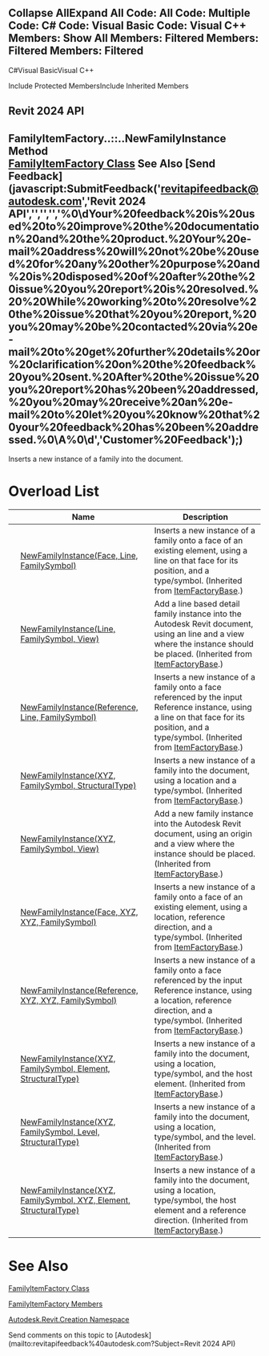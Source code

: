 ﻿

Collapse AllExpand All Code: All Code: Multiple Code: C# Code: Visual Basic Code: Visual C++  Members: Show All Members: Filtered Members: Filtered Members: Filtered   
---  
  
C#Visual BasicVisual C++

Include Protected MembersInclude Inherited Members

Revit 2024 API  
---  
FamilyItemFactory..::..NewFamilyInstance Method   
[FamilyItemFactory Class](a7622967-1381-c17f-ed04-1ebe40da0440.md) See Also [Send Feedback](javascript:SubmitFeedback\('revitapifeedback@autodesk.com','Revit 2024 API','','','','%0\\dYour%20feedback%20is%20used%20to%20improve%20the%20documentation%20and%20the%20product.%20Your%20e-mail%20address%20will%20not%20be%20used%20for%20any%20other%20purpose%20and%20is%20disposed%20of%20after%20the%20issue%20you%20report%20is%20resolved.%20%20While%20working%20to%20resolve%20the%20issue%20that%20you%20report,%20you%20may%20be%20contacted%20via%20e-mail%20to%20get%20further%20details%20or%20clarification%20on%20the%20feedback%20you%20sent.%20After%20the%20issue%20you%20report%20has%20been%20addressed,%20you%20may%20receive%20an%20e-mail%20to%20let%20you%20know%20that%20your%20feedback%20has%20been%20addressed.%0\\A%0\\d','Customer%20Feedback'\);)  
---  
  
Inserts a new instance of a family into the document.

# Overload List

|  | Name | Description |
| --- | --- | --- |
|  | [NewFamilyInstance(Face, Line, FamilySymbol)](993bb1aa-d039-d50b-7485-5f404add7cfa.md) | Inserts a new instance of a family onto a face of an existing element, using a line on that face for its position, and a type/symbol. (Inherited from [ItemFactoryBase](cba2c84a-22c0-e6e7-a99c-67656901853a.md).) |
|  | [NewFamilyInstance(Line, FamilySymbol, View)](899076fd-73d2-5be0-8872-b8f389d4ba49.md) | Add a line based detail family instance into the Autodesk Revit document, using an line and a view where the instance should be placed. (Inherited from [ItemFactoryBase](cba2c84a-22c0-e6e7-a99c-67656901853a.md).) |
|  | [NewFamilyInstance(Reference, Line, FamilySymbol)](4545a04f-b5e8-1921-5a4c-d734bc4874ca.md) | Inserts a new instance of a family onto a face referenced by the input Reference instance, using a line on that face for its position, and a type/symbol. (Inherited from [ItemFactoryBase](cba2c84a-22c0-e6e7-a99c-67656901853a.md).) |
|  | [NewFamilyInstance(XYZ, FamilySymbol, StructuralType)](4a037d33-8251-2a50-5470-c98320e2faff.md) | Inserts a new instance of a family into the document, using a location and a type/symbol. (Inherited from [ItemFactoryBase](cba2c84a-22c0-e6e7-a99c-67656901853a.md).) |
|  | [NewFamilyInstance(XYZ, FamilySymbol, View)](7499013d-e0d1-df16-92d0-ceefe7cf5c2a.md) | Add a new family instance into the Autodesk Revit document, using an origin and a view where the instance should be placed. (Inherited from [ItemFactoryBase](cba2c84a-22c0-e6e7-a99c-67656901853a.md).) |
|  | [NewFamilyInstance(Face, XYZ, XYZ, FamilySymbol)](3afcdf82-b25c-3092-d42c-b60490075d22.md) | Inserts a new instance of a family onto a face of an existing element, using a location, reference direction, and a type/symbol. (Inherited from [ItemFactoryBase](cba2c84a-22c0-e6e7-a99c-67656901853a.md).) |
|  | [NewFamilyInstance(Reference, XYZ, XYZ, FamilySymbol)](be4b822c-829a-7e7b-8c03-a3a324bfb75b.md) | Inserts a new instance of a family onto a face referenced by the input Reference instance, using a location, reference direction, and a type/symbol. (Inherited from [ItemFactoryBase](cba2c84a-22c0-e6e7-a99c-67656901853a.md).) |
|  | [NewFamilyInstance(XYZ, FamilySymbol, Element, StructuralType)](61601fe7-6d7e-e600-192d-207aa31c381c.md) | Inserts a new instance of a family into the document, using a location, type/symbol, and the host element. (Inherited from [ItemFactoryBase](cba2c84a-22c0-e6e7-a99c-67656901853a.md).) |
|  | [NewFamilyInstance(XYZ, FamilySymbol, Level, StructuralType)](5cc3f69b-7782-8e4c-2b4e-4fe4495217ae.md) | Inserts a new instance of a family into the document, using a location, type/symbol, and the level. (Inherited from [ItemFactoryBase](cba2c84a-22c0-e6e7-a99c-67656901853a.md).) |
|  | [NewFamilyInstance(XYZ, FamilySymbol, XYZ, Element, StructuralType)](7febcfdb-dbfa-317a-1c5e-882621f3e846.md) | Inserts a new instance of a family into the document, using a location, type/symbol, the host element and a reference direction. (Inherited from [ItemFactoryBase](cba2c84a-22c0-e6e7-a99c-67656901853a.md).) |
  
# See Also

[FamilyItemFactory Class](a7622967-1381-c17f-ed04-1ebe40da0440.md)

[FamilyItemFactory Members](6f7fdc5e-c44c-4543-16c8-131042290fad.md)

[Autodesk.Revit.Creation Namespace](ded320da-058a-4edd-0418-0582389559a7.md)

Send comments on this topic to [Autodesk](mailto:revitapifeedback%40autodesk.com?Subject=Revit 2024 API)